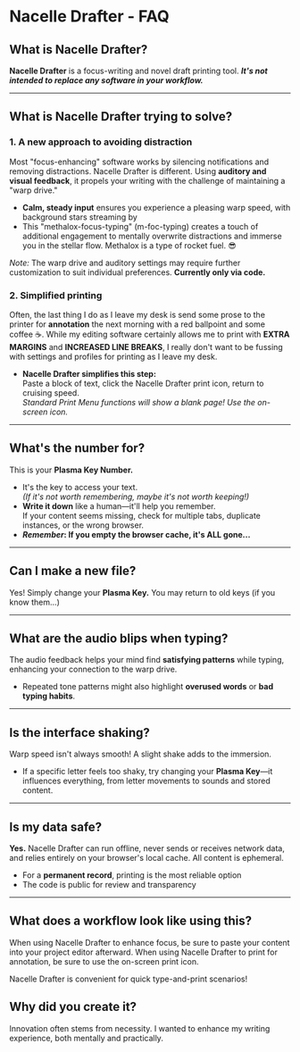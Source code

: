 # Nacelle Drafter - FAQ

## What is Nacelle Drafter?
**Nacelle Drafter** is a focus-writing and novel draft printing tool. **_It's not intended to replace any software in your workflow._**

---

## What is Nacelle Drafter trying to solve?

### 1. A new approach to avoiding distraction
Most "focus-enhancing" software works by silencing notifications and removing distractions. Nacelle Drafter is different. Using **auditory and visual feedback**, it propels your writing with the challenge of maintaining a "warp drive." 

- **Calm, steady input** ensures you experience a pleasing warp speed, with background stars streaming by
- This "methalox-focus-typing" (m-foc-typing) creates a touch of additional engagement to mentally overwrite distractions and immerse you in the stellar flow. Methalox is a type of rocket fuel. 😎

*Note:* The warp drive and auditory settings may require further customization to suit individual preferences. **Currently only via code.**

### 2. Simplified printing
Often, the last thing I do as I leave my desk is send some prose to the printer for **annotation** the next morning with a red ballpoint and some coffee ☕️. While my editing software certainly allows me to print with **EXTRA MARGINS** and **INCREASED LINE BREAKS**, I really don't want to be fussing with settings and profiles for printing as I leave my desk. 

- **Nacelle Drafter simplifies this step:**  
 Paste a block of text, click the Nacelle Drafter print icon, return to cruising speed.  
 *Standard Print Menu functions will show a blank page! Use the on-screen icon.*

---

## What's the number for?
This is your **Plasma Key Number.** 

- It's the key to access your text.  
 *(If it's not worth remembering, maybe it's not worth keeping!)*
- **Write it down** like a human—it'll help you remember.  
 If your content seems missing, check for multiple tabs, duplicate instances, or the wrong browser.
- **_Remember_: If you empty the browser cache, it's ALL gone...**

---

## Can I make a new file?
Yes! Simply change your **Plasma Key.** You may return to old keys (if you know them...)

---

## What are the audio blips when typing?
The audio feedback helps your mind find **satisfying patterns** while typing, enhancing your connection to the warp drive. 

- Repeated tone patterns might also highlight **overused words** or **bad typing habits**.

---

## Is the interface shaking?
Warp speed isn't always smooth! A slight shake adds to the immersion.  

- If a specific letter feels too shaky, try changing your **Plasma Key**—it influences everything, from letter movements to sounds and stored content.

---

## Is my data safe?
**Yes.** Nacelle Drafter can run offline, never sends or receives network data, and relies entirely on your browser's local cache. All content is ephemeral.  

- For a **permanent record**, printing is the most reliable option
- The code is public for review and transparency

---

## What does a workflow look like using this?
When using Nacelle Drafter to enhance focus, be sure to paste your content into your project editor afterward. When using Nacelle Drafter to print for annotation, be sure to use the on-screen print icon.

Nacelle Drafter is convenient for quick type-and-print scenarios!

## Why did you create it?
Innovation often stems from necessity. I wanted to enhance my writing experience, both mentally and practically. 
